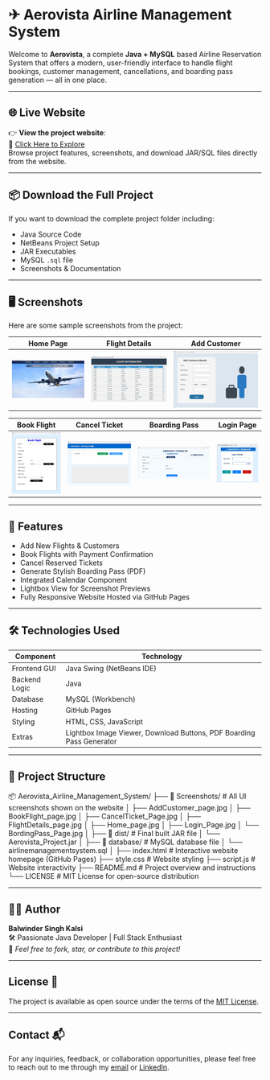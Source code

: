 # ✈ Aerovista Airline Management System

Welcome to **Aerovista**, a complete **Java + MySQL** based Airline Reservation System that offers a modern, user-friendly interface to handle flight bookings, customer management, cancellations, and boarding pass generation — all in one place.

---

## 🌐 Live Website

👉 **View the project website**:  
🔗 [Click Here to Explore](https://bskalsi0.github.io/Aerovista_Airline_Management_System/)  
Browse project features, screenshots, and download JAR/SQL files directly from the website.

---

## 📦 Download the Full Project

If you want to download the complete project folder including:
- Java Source Code
- NetBeans Project Setup
- JAR Executables
- MySQL `.sql` file
- Screenshots & Documentation
  
---

## 🖥️ Screenshots

Here are some sample screenshots from the project:

| Home Page | Flight Details | Add Customer |
|----------|----------------|--------------|
| ![](Home_page.jpg) | ![](FlightDetails_page.jpg) | ![](AddCustomer_page.jpg) |

| Book Flight | Cancel Ticket | Boarding Pass | Login Page |
|------------|----------------|----------------|-------------|
| ![](BookFlight_page.jpg) | ![](CancelTicket_Page.jpg) | ![](BordingPass_Page.jpg) | ![](Login_Page.jpg) |

---

## 🚀 Features

- Add New Flights & Customers
- Book Flights with Payment Confirmation
- Cancel Reserved Tickets
- Generate Stylish Boarding Pass (PDF)
- Integrated Calendar Component
- Lightbox View for Screenshot Previews
- Fully Responsive Website Hosted via GitHub Pages

---

## 🛠️ Technologies Used

| Component      | Technology              |
|----------------|--------------------------|
| Frontend GUI   | Java Swing (NetBeans IDE) |
| Backend Logic  | Java                     |
| Database       | MySQL (Workbench)        |
| Hosting        | GitHub Pages             |
| Styling        | HTML, CSS, JavaScript    |
| Extras         | Lightbox Image Viewer, Download Buttons, PDF Boarding Pass Generator

---

## 📁 Project Structure
📦 Aerovista_Airline_Management_System/
├── 📂 Screenshots/                 # All UI screenshots shown on the website
│   ├── AddCustomer_page.jpg
│   ├── BookFlight_page.jpg
│   ├── CancelTicket_Page.jpg
│   ├── FlightDetails_page.jpg
│   ├── Home_page.jpg
│   ├── Login_Page.jpg
│   └── BordingPass_Page.jpg
│
├── 📂 dist/                        # Final built JAR file
│   └── Aerovista_Project.jar
│
├── 📂 database/                    # MySQL database file
│   └── airlinemanagementsystem.sql
│
├── index.html                     # Interactive website homepage (GitHub Pages)
├── style.css                      # Website styling
├── script.js                      # Website interactivity
├── README.md                      # Project overview and instructions
└── LICENSE                        # MIT License for open-source distribution

---

## 👨‍💻 Author

**Balwinder Singh Kalsi**  
🛠 Passionate Java Developer | Full Stack Enthusiast  
📧 _Feel free to fork, star, or contribute to this project!_

---


## License 📄

The project is available as open source under the terms of the [MIT License](https://github.com/BSKalsi0/Aerovista_Airline_Management_System/blob/main/LICENSE).


---

## Contact 📬
For any inquiries, feedback, or collaboration opportunities, please feel free to reach out to me through my [email](balwindersinghkalsi0@gmail.com) or [LinkedIn](https://www.linkedin.com/in/balwindersinghkalsi/).

